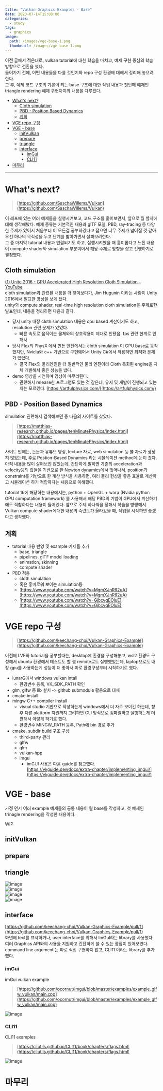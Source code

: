 ```yaml
---
title: "Vulkan Graphics Examples - Base"
date: 2023-07-14T15:00:00
categories: 
  - study
tags: 
  - graphics
image: 
  path: /images/vge-base-1.png
  thumbnail: /images/vge-base-1.png
---
```


이전 글에서 적은대로, vulkan tutorial에 대한 학습을 마치고, 예제 구현 중심의 학습 방향으로 전환을 했다.  
들어가기 전에, 어떤 내용들을 다룰 것인지와 repo 구성 환경에 대해서 정리해 놓으려 한다.  
그 후, 예제 코드 구조의 기본이 되는 base 구조에 대한 작업 내용과 첫번째 예제인 triangle rendering 예제 구현까지의 내용을 다루겠다.  

- [What's next?](#whats-next)
  - [Cloth simulation](#cloth-simulation)
  - [PBD - Position Based Dynamics](#pbd---position-based-dynamics)
  - [계획](#계획)
- [VGE repo 구성](#vge-repo-구성)
- [VGE - base](#vge---base)
  - [initVulkan](#initvulkan)
  - [prepare](#prepare)
  - [triangle](#triangle)
  - [interface](#interface)
    - [imGui](#imgui)
    - [CLI11](#cli11)
- [마무리](#마무리)

---

# What's next?
> [https://github.com/SaschaWillems/Vulkan](https://github.com/SaschaWillems/Vulkan) 

이 레포에 있는 여러 예제들을 실행시켜보고, 코드 구조를 훑어보면서, 앞으로 뭘 할지에 대해 생각해봤다. 예제 종류는 기본적인 내용과 glTF 모델, PBD, ray-tracing 등 다양한 주제가 있어서 처음부터 이 모든걸 공부하겠다고 잡으면 너무 주제가 넓어질 것 같아 우선 하나의 목적성을 두고 단계를 밟아가면서 살펴보려한다.  
그 중 마지막 tutorial 내용과 연결되기도 하고, 실행시켜봤을 때 흥미롭다고 느낀 내용이 compute shader와 simulation 부분이어서 해당 주제로 방향을 잡고 진행하기로 결정했다.   

## Cloth simulation
[(1) Unite 2016 - GPU Accelerated High Resolution Cloth Simulation - YouTube](https://www.youtube.com/watch?v=kCGHXlLR3l8)  
cloth simulation과 관련된 내용을 더 찾아보다가, Jim Hugunin 이라는 사람이 Unity 2016에서 발표한 영상을 보게 됐다.  
unity와 compute shader, real-time high resolution cloth simulation을 주제로한 발표인데, 내용을 정리하면 다음과 같다.  
- 당시 unity 내장 cloth simulation 내용은 cpu based 계산이기도 하고, resolution 관련 문제가 있었다.
  - 빠른 속도로 움직이는 물체와의 상호작용이 제대로 안됐음. fps 관련 한계로 인해서.
- 당시  Flex의 PhysX 에서 만든 엔진에서는 cloth simulation 이 GPU base로 동작했지만, Nvidia와 c++ 기반으로 구현돼어서 Unity C#에서 적용하면 최적화 문제가 있었다.
  - 결국 Flex의 물리엔진은 더 일반적인 물리 엔진이라 Cloth 특화된 engine을 자체 개발해서 좋은 성능을 냈다.
- demo 영상을 시연하며 영상이 마무리된다.
  - 관련해서 release한 프로그램도 있는 것 같은데, 유지 및 개발이 진행되고 있는 지는 모르겠다. [https://artfulphysics.com/](https://artfulphysics.com/)  
  
## PBD - Position Based Dynamics
simulation 관련해서 검색해보던 중 다음의 사이트를 찾았다.  
> [https://matthias-research.github.io/pages/tenMinutePhysics/index.html](https://matthias-research.github.io/pages/tenMinutePhysics/index.html)  

사이트 안에는, 논문과 유튜브 영상, lecture 자료, web simulation 등 볼 자료가 상당히 많았는데, 주로 Postion-Based Dynamics 라는 시뮬레이션 method에 눈이 갔다.  
아직 내용을 많이 살펴보진 않았는데, 간단하게 말하면 기존의 acceleration과 velocity등의 값들을 기반으로 한 Newton dynamics에서 벗어나서, position과 constraint를 기반으로 한 계산 방식을 사용하면, 여러 물리 현상을 좋은 효율로 계산하고 시뮬레이션 하기 적합하다는 내용으로 이해했다.  

tutorial 16에 해당하는 내용에서는, python + OpenGL + warp (Nvidia python GPU computation framework) 를 사용해서 해당 PBD의 기법이 GPU에서 계산하기에도 적합하다는 내용이 들어있다. 앞으로 주제 하나씩을 정해서 학습을 병행해서 Vulkan compute shader에대한 내용의 숙련도가 올라갔을 때, 작업을 시작하면 좋겠다고 생각했다.

## 계획

- tutorial 내용 반영 및 example 예제들 추가
  - base, triangle
  - pipelines, glTF model loading
  - animation, skinning
  - compute shader
- PBD 적용
  - cloth simulation
  - 혹은 흥미로워 보이는 simulation등
  - [https://www.youtube.com/watch?v=MgmXJnR62uA](https://www.youtube.com/watch?v=MgmXJnR62uA)
  - [https://www.youtube.com/watch?v=GjbcvqEOIuE](https://www.youtube.com/watch?v=GjbcvqEOIuE)

# VGE repo 구성
> [https://github.com/keechang-choi/Vulkan-Graphics-Example](https://github.com/keechang-choi/Vulkan-Graphics-Example)  

이전에 LVE와 tutorial을 공부할때는, desktop에 환경을 구성해놓고, wsl2 환경도 구성해서 ubuntu 환경에서 테스트도 할 겸 remote로도 실행했었는데, laptop으로도 내장 gpu를 사용하는게 성능이 더 좋아서 따로 환경구성부터 시작하기로 했다.
- lunarG에서 windows vulkan intall
  - 환경변수 등록, VK_SDK_PATH 확인
- glm, glfw 등 lib 설치 -> github submodule 활용으로 대체
- cmake install
- mingw C++ compiler install
  - visual studio 기반으로 작성하는게 windows에서 더 자주 보이긴 하는데, 향후 다른 platform 지원까지 고려하면 CLI 방식으로 컴파일하고 실행하는게 더 편해서 이렇게 하기로 했다.
  - 환경변수 MINGW_PATH 등록, Path에 bin 경로 추가
- cmake, subdir build 구조 구성
  - third-party 관리
  - glfw
  - glm
  - vulkan-hpp
  - imgui
    - imGUI 사용은 다음 guide를 참고했다. [https://vkguide.dev/docs/extra-chapter/implementing_imgui/](https://vkguide.dev/docs/extra-chapter/implementing_imgui/)
  
# VGE - base
가정 먼저 여러 example 예제들의 공통 내용이 될 base를 작성하고, 첫 예제인 trinagle rendering을 작성한 내용이다.

WIP

## initVulkan
## prepare
## triangle
![image](/images/vge-base-2.png)  
![image](/images/vge-base-3.png)  
![image](/images/vge-base-4.png)  
![image](/images/vge-base-5.png)  

## interface
[https://github.com/keechang-choi/Vulkan-Graphics-Example/pull/1](https://github.com/keechang-choi/Vulkan-Graphics-Example/pull/1)  
화면에 text를 표시하거나, user interface를 위해서 ImGuI라는 library를 사용했다. 여러 Graphics API와의 사용을 지원하고 간단하게 쓸 수 있는 장점이 있어보였다.
command line argument 는 따로 직접 구현하지 않고, CLI11 이라는 library를 추가했다.

### imGui
imGui vulkan example
> [https://github.com/ocornut/imgui/blob/master/examples/example_glfw_vulkan/main.cpp](https://github.com/ocornut/imgui/blob/master/examples/example_glfw_vulkan/main.cpp)  


![image](/images/vge-base-1.png)

### CLI11
CLI11 examples
> [https://cliutils.github.io/CLI11/book/chapters/flags.html](https://cliutils.github.io/CLI11/book/chapters/flags.html)


![image](/images/vge-base-6.png)

# 마무리
